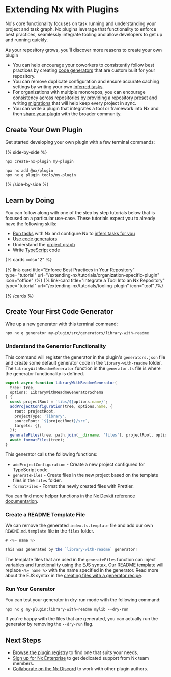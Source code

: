 # Extending Nx with Plugins

Nx's core functionality focuses on task running and understanding your project and task graph. Nx plugins leverage that functionality to enforce best practices, seamlessly integrate tooling and allow developers to get up and running quickly.

As your repository grows, you'll discover more reasons to create your own plugin

- You can help encourage your coworkers to consistently follow best practices by creating [code generators](/features/generate-code) that are custom built for your repository.
- You can remove duplicate configuration and ensure accurate caching settings by writing your own [inferred tasks](/concepts/inferred-tasks).
- For organizations with multiple monorepos, you can encourage consistency across repositories by providing a repository [preset](/extending-nx/recipes/create-preset) and writing [migrations](/extending-nx/recipes/migration-generators) that will help keep every project in sync.
- You can write a plugin that integrates a tool or framework into Nx and then [share your plugin](/extending-nx/recipes/publish-plugin) with the broader community.

## Create Your Own Plugin

Get started developing your own plugin with a few terminal commands:

{% side-by-side %}

```shell {% title="Create a plugin in a new workspace" %}
npx create-nx-plugin my-plugin
```

```shell {% title="Add a plugin to an existing workspace" %}
npx nx add @nx/plugin
npx nx g plugin tools/my-plugin
```

{% /side-by-side %}

## Learn by Doing

You can follow along with one of the step by step tutorials below that is focused on a particular use-case. These tutorials expect you to already have the following skills:

- [Run tasks](/features/run-tasks) with Nx and configure Nx to [infers tasks for you](/concepts/inferred-tasks)
- [Use code generators](/features/generate-code)
- Understand the [project graph](/features/explore-graph)
- Write [TypeScript](https://www.typescriptlang.org/) code

{% cards cols="2" %}

{% link-card title="Enforce Best Practices in Your Repository" type="tutorial" url="/extending-nx/tutorials/organization-specific-plugin" icon="office" /%}
{% link-card title="Integrate a Tool Into an Nx Repository" type="tutorial" url="/extending-nx/tutorials/tooling-plugin" icon="tool" /%}

{% /cards %}

## Create Your First Code Generator

Wire up a new generator with this terminal command:

```shell
npx nx g generator my-plugin/src/generators/library-with-readme
```

### Understand the Generator Functionality

This command will register the generator in the plugin's `generators.json` file and create some default generator code in the `library-with-readme` folder. The `libraryWithReadmeGenerator` function in the `generator.ts` file is where the generator functionality is defined.

```typescript {% fileName="my-plugin/src/generators/library-with-readme/generator.ts" %}
export async function libraryWithReadmeGenerator(
  tree: Tree,
  options: LibraryWithReadmeGeneratorSchema
) {
  const projectRoot = `libs/${options.name}`;
  addProjectConfiguration(tree, options.name, {
    root: projectRoot,
    projectType: 'library',
    sourceRoot: `${projectRoot}/src`,
    targets: {},
  });
  generateFiles(tree, path.join(__dirname, 'files'), projectRoot, options);
  await formatFiles(tree);
}
```

This generator calls the following functions:

- `addProjectConfiguration` - Create a new project configured for TypeScript code.
- `generateFiles` - Create files in the new project based on the template files in the `files` folder.
- `formatFiles` - Format the newly created files with Prettier.

You can find more helper functions in the [Nx Devkit reference documentation](/nx-api/devkit/documents/nx_devkit).

### Create a README Template File

We can remove the generated `index.ts.template` file and add our own `README.md.template` file in the `files` folder.

```typescript {% fileName="my-plugin/src/generators/library-with-readme/files/README.md.template" %}
# <%= name %>

This was generated by the `library-with-readme` generator!
```

The template files that are used in the `generateFiles` function can inject variables and functionality using the EJS syntax. Our README template will replace `<%= name %>` with the name specified in the generator. Read more about the EJS syntax in the [creating files with a generator recipe](/extending-nx/recipes/creating-files).

### Run Your Generator

You can test your generator in dry-run mode with the following command:

```shell
npx nx g my-plugin:library-with-readme mylib --dry-run
```

If you're happy with the files that are generated, you can actually run the generator by removing the `--dry-run` flag.

## Next Steps

- [Browse the plugin registry](/plugin-registry) to find one that suits your needs.
- [Sign up for Nx Enterprise](/enterprise) to get dedicated support from Nx team members.
- [Collaborate on the Nx Discord](https://go.nx.dev/community) to work with other plugin authors.
